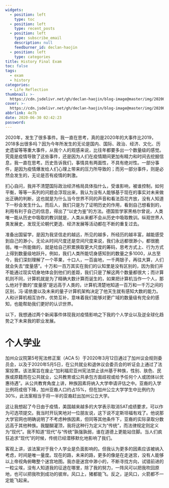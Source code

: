 ```yaml
---
widgets:
  - position: left
    type: toc
  - position: left
    type: recent_posts
  - position: left
    type: subscribe_email
    description: null
    feedburner_id: declan-haojin
  - position: left
    type: categories
title: History Final Exam
toc: false
tags:
  - exam
  - history
categories:
  - Life Reflection
thumbnail: >-
  https://cdn.jsdelivr.net/gh/declan-haojin/blog-image@master/img/20200629232402.png
cover: >-
  https://cdn.jsdelivr.net/gh/declan-haojin/blog-image@master/img/20200629232402.png
abbrlink: 4e7b
date: 2020-06-30 02:42:23
password:
---
```


2020年，发生了很多事件。我一直在思考，真的是2020年的大事件比2019，2018多出很多吗？因为今年所发生的无论是国内、国际、政治、经济、文化、历史遗留等等重大事件，从我个人的观感来说，比往年都要多出一个数量级的感觉。究竟是疫情导致了这些事件，还是因为人们在疫情期间更加有精力和时间去挖掘信息，我一直在思考。历史告诉我们，事情具有两面性，不具有绝对性。一部分事件，是因为疫情爆发给人们心理上带来的压力所导致的；而另一部分事件，则是必然会发生的，无论是否有疫情的刺激。

<!--more-->

扪心自问，我并不清楚国际政治经济格局具体指什么，受谁影响，被谁控制，如何平衡，等等一系列的问题会浮现出来，我认为没有人能够基于现在的事实对未来做出正确的判断，这也就是为什么当今世界不同的声音和看法百花齐放，没有人知道下一秒会发生什么。而后人，我们只是为了证明历史的作用，看到自己想看到的，利用有利于自己的信息，得出了“以史为鉴”的方法。德国哲学家黑格尔曾说，人类唯一能从历史中吸取的教训就是，人类从来都不会从历史中吸取教训。纵观世界人类发展史，发现无论朝代更迭、经济发展等活动都在不断的重复过去。

准备出国留学，是因为我坚信走的越远，所见的越多，所经历的越丰富，越能感受到自己的渺小，无论从时间尺度还是空间尺度来说，我们永远都很渺小，都很脆弱。唯一所能做的，就是给自己积累换取更大尺度的筹码，思考方式上、行为方式上得到数量级地跃升。例如，我们人类所能切身感知到的数量之多1000，从古至今，我们深刻理解了一个苹果，十口人，一百亩地，一千两银子，再往大算，人们就会失去“度量感”。十万和一百万其实在我们的认知里是没有区别的，因为我们并不能通过现实切身地体会到他们的差距，我们只是了解这两个数量都很大；而计算机则不同，计算机就是为了精确大数计算而诞生的，如果把计算机当作一个人，那么他对于数的“度量感”是远高于人类的，计算机清楚地知道一百万和一千万之间的区别，冯·诺依曼以及未来的量子计算机架构决定了他天生就有感知大数的能力。人和计算机相互协作，优势互补，意味着我们能够对更广域的数量级有完全的感知，也能帮助我们更好的认识世界。

以下，我想通过两个新闻事件体现我对疫情影响之下我的个人学业以及逆全球化趋势之下未来我的职业发展。

# 个人学业

加州众议院第5号宪法修正案（ACA 5）于2020年3月12日通过了加州议会规则委员会，以及于2020年5月5日，在公共就业和退休议会委员会的听证会上通过了法案投票。该法案旨在废止“加利福尼亚州宪法禁止该州基于种族，性别、肤色、民族或原籍而在公共就业，公共教育或公共承包方面歧视或给予任何个人或团体以优惠待遇”。从公共教育角度上讲，种族因素将纳入大学申请评估之中。亚裔的入学比例将成倍下降，加州亚裔人口约占15%，但在加州公立大学学生中比例约为30%，此法案相当于将一半的亚裔赶出加州公立大学。

这让我想起了今日由于疫情，美国越来越多的大学表示取消SAT成绩要求，可以作为可选项提交。我当时开玩笑地对一位朋友说，这下说不定斯坦福有戏了。他说那大学官网也明确说明了不考虑种族因素，但同等其他条件下，亚裔的实际录取分数远高于其他种族。我醍醐灌顶，我将这种行为定义为“传统”，而法律规定则定义为“现代”。我不知道“现代”与“传统”孰强孰弱，谁在道德上更能站住脚。当人们疯狂追求“现代”的时候，传统已经潜移默化地影响了我们。

客观上讲，该法案对于我个人学业是负面影响的。但我认为更多的因素应该被纳入考虑，时间是唯一量度。现在的路，未来的路，更多的像是在走迷宫，没有人能够以上帝视角俯瞰整个迷宫地图。我亦是迷宫中渺小的，不断寻找方向，试错前进的一粒尘埃，没有人知道我的征途在哪里，除了我的努力，一阵风可以把我吹回原地，也可以把我吹到成功的彼岸。风口上，猪都能飞。反之，逆风口，火箭都不一定能飞起来。